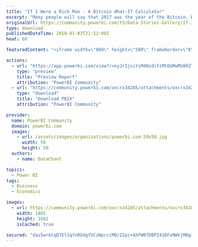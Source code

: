 ```yaml
---
title: "If I Were a Rich Man - A Bitcoin What-If Calculator"
excerpt: "Many people will say that 2017 was the year of the Bitcoin. Whether you have invested in cryptocurrency or not, here is your best Power BI tool to"
originalUrl: https://community.powerbi.com/t5/Data-Stories-Gallery/If-I-Were-a-Rich-Man-A-Bitcoin-What-If-Calculator/m-p/332301
type: download
publishedDateTime: 2018-01-03T21:52:00Z
heat: 60

featuredContent: "<iframe width=\"800\" height=\"500\" frameborder=\"0\" src=\"https://app.powerbi.com/view?r=eyJrIjoiYzM4NzdiYzMtOGMwMS00ZTkyLTg0NmQtODNkMTZjZTRlMjFhIiwidCI6IjIyNzNjNDFiLWI4ZDAtNDVhZi1iZWU2LWUwODQ5NmFlNjcxOCIsImMiOjN9\"></iframe>"

actions:
  - url: "https://app.powerbi.com/view?r=eyJrIjoiYzM4NzdiYzMtOGMwMS00ZTkyLTg0NmQtODNkMTZjZTRlMjFhIiwidCI6IjIyNzNjNDFiLWI4ZDAtNDVhZi1iZWU2LWUwODQ5NmFlNjcxOCIsImMiOjN9"
    type: "preview"
    title: "Preview Report"
    attribution: "PowerBI Community"
  - url: "https://community.powerbi.com/oxcrx34285/attachments/oxcrx34285/DataStoriesGallery/1422/4/If%20I%20Were%20A%20Rich%20Man%20-%20Bitcoin%20Calculator.pbix"
    type: "download"
    title: "Download PBIX"
    attribution: "PowerBI Community"

provider:
  name: PowerBI Community
  domain: powerbi.com
  images:
    - url: /assets/images/organizations/powerbi.com-50x50.jpg
      width: 50
      height: 50
  authors:
    - name: DataChant

topics:
  - Power BI
tags:
  - Business
  - Economics

images:
  - url: https://community.powerbi.com/oxcrx34285/attachments/oxcrx34285/DataStoriesGallery/1422/3/Screenshot_89.png
    width: 1885
    height: 1082
    isCached: true

secured: "daz5wrAtqD7ElSqYnRGdgfVCzWprccM0/Z2pz+AXFW07DBPZ416FxNWVjMBg+Aps2l2lbG5eSIGUxYMsLkrPX0azDkmkYzxS/u8465ZAtU5XlTgT8p6qyHrTXEptGa1oXZ1lCAngGsn2AQOm8OJjzMZ8UfVYxHKJdu32yQF+IQBNRCFpxEePGDjh8g2+uzl7cLZBMrkacmF0gvOFWKF5YuYaDc+doKBGqRIPTLgxFuBZz65J3U1b5E83PEpEWTb47zZEcRe5/6BCLj3kZ/MndCoEF+yLRS9a4xSfQxKB1LCob0L83oOvERTxGHK/mi5Xz4OTH1lMPwGCDoUnp9vnQq96ClCNOWjCVQXQ0GRso2vq+rYMYC76BD5wr2AhHaD4Bhfajtb3mKruAJRpcNR5PmaGrODu36koKxJS1yAkgRY=;AI4O2+OkKnnNJK8r6d4GQg=="
---
```


